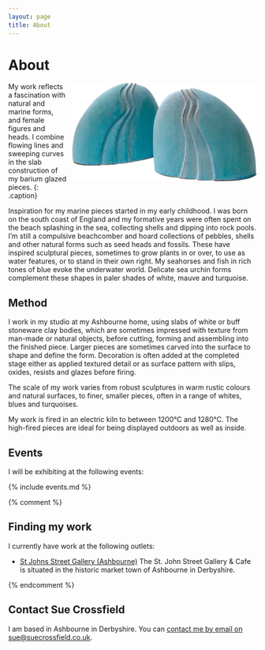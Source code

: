 ```yaml
---
layout: page
title: About
---
```


# About

<img src="images/two-forms.webp" style="float: right; margin: 0 0 10px 10px;" alt="Photo of two blue pebble forms" title="Photo of two blue pebble forms" width="375" class="cut-out">

My work reflects a fascination with natural and marine forms, and female figures and heads. I combine flowing lines and sweeping curves in the slab construction of my barium glazed pieces.
{: .caption}

Inspiration for my marine pieces started in my early childhood. I was born on the south coast of England and my formative years were often spent on the beach splashing in the sea, collecting shells and dipping into rock pools. I’m still a compulsive beachcomber and hoard collections of pebbles, shells and other natural forms such as seed heads and fossils. These have inspired sculptural pieces, sometimes to grow plants in or over, to use as water features, or to stand in their own right. My seahorses and fish in rich tones of blue evoke the underwater world. Delicate sea urchin forms complement these shapes in paler shades of white, mauve and turquoise.

## Method

I work in my studio at my Ashbourne home, using slabs of white or buff stoneware clay bodies, which are sometimes impressed with texture from man-made or natural objects, before cutting, forming and assembling into the finished piece. Larger pieces are sometimes carved into the surface to shape and define the form. Decoration is often added at the completed stage either as applied textured detail or as surface pattern with slips, oxides, resists and glazes before firing.

The scale of my work varies from robust sculptures in warm rustic colours and natural surfaces, to finer, smaller pieces, often in a range of whites, blues and turquoises.

My work is fired in an electric kiln to between 1200°C and 1280°C. The high-fired pieces are ideal for being displayed outdoors as well as inside.

## Events

I will be exhibiting at the following events:

{% include events.md %}

{% comment %}

## Finding my work

I currently have work at the following outlets:

* [St Johns Street Gallery (Ashbourne)](https://stjohngalleryandcafe.co.uk/)
  The St. John Street Gallery & Cafe is situated in the historic market town of Ashbourne in Derbyshire.
  
{% endcomment %}

## Contact Sue Crossfield

I am based in Ashbourne in Derbyshire. You can <a href="mailto:sue@suecrossfield.co.uk" title="Click here to email" class="email">contact me by email on sue@suecrossfield.co.uk</a>.
